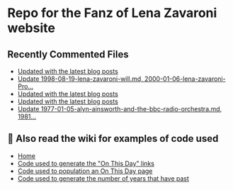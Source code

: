 # Repo for the Fanz of Lena Zavaroni website

## Recently Commented Files
<!-- BLOG-POST-LIST:START -->
- [Updated with the latest blog posts](https://github.com/FanzOfLenaZavaroni/fanzoflenazavaroni.github.io/commit/6e0483fc693a1388fda2fea6580a702594b9c006)
- [Update 1998-08-19-lena-zavaroni-will.md, 2000-01-06-lena-zavaroni-Pro…](https://github.com/FanzOfLenaZavaroni/fanzoflenazavaroni.github.io/commit/6e7c132177281258ad74ffba8146ea2b3593292e)
- [Updated with the latest blog posts](https://github.com/FanzOfLenaZavaroni/fanzoflenazavaroni.github.io/commit/13dc83e8158fcf56e40155830491a04ecdee0271)
- [Updated with the latest blog posts](https://github.com/FanzOfLenaZavaroni/fanzoflenazavaroni.github.io/commit/66993f7c468c6282e0e45ad1cf8bccb60a463669)
- [Update 1977-01-05-alyn-ainsworth-and-the-bbc-radio-orchestra.md, 1981…](https://github.com/FanzOfLenaZavaroni/fanzoflenazavaroni.github.io/commit/37f3c7032853eb02347437ebc4763a36d65a6774)
<!-- BLOG-POST-LIST:END -->

## :notebook: Also read the wiki for examples of code used
* [Home](https://github.com/FanzOfLenaZavaroni/fanzoflenazavaroni.github.io/wiki)
* [Code used to generate the "On This Day" links](https://github.com/FanzOfLenaZavaroni/fanzoflenazavaroni.github.io/wiki/On-This-Day-Code)
* [Code used to population an On This Day page](https://github.com/FanzOfLenaZavaroni/fanzoflenazavaroni.github.io/wiki/Code-used-to-population-an-On-This-Day-page)
* [Code used to generate the number of years that have past](https://github.com/FanzOfLenaZavaroni/fanzoflenazavaroni.github.io/wiki/Number-of-years-gone-by-code)
